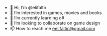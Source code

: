 - 👋 Hi, I’m @elifaltn
- 👀 I’m interested in games, movies and books
- 🌱 I’m currently learning c#
- 💞️ I’m looking to collaborate on game design
- 📫 How to reach me eelifaltin@gmail.com

<!---
elifaltn/elifaltn is a ✨ special ✨ repository because its `README.md` (this file) appears on your GitHub profile.
You can click the Preview link to take a look at your changes.
--->
